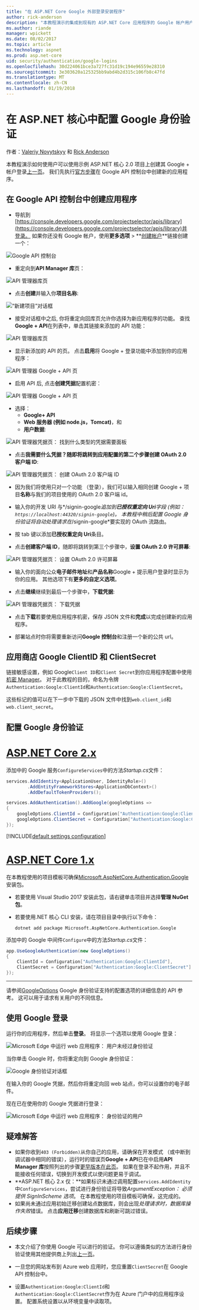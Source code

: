 ```yaml
---
title: "在 ASP.NET Core Google 外部登录安装程序"
author: rick-anderson
description: "本教程演示的集成到现有的 ASP.NET Core 应用程序的 Google 帐户用户身份验证。"
ms.author: riande
manager: wpickett
ms.date: 08/02/2017
ms.topic: article
ms.technology: aspnet
ms.prod: asp.net-core
uid: security/authentication/google-logins
ms.openlocfilehash: 30d224061bce3a727fc31d19c194e96559e28310
ms.sourcegitcommit: 3e303620a125325bb9abd4b2d315c106fb8c47fd
ms.translationtype: MT
ms.contentlocale: zh-CN
ms.lasthandoff: 01/19/2018
---
```

# <a name="configuring-google-authentication-in-aspnet-core"></a>在 ASP.NET 核心中配置 Google 身份验证

作者：[Valeriy Novytskyy](https://github.com/01binary) 和 [Rick Anderson](https://twitter.com/RickAndMSFT)

本教程演示如何使用户可以使用示例 ASP.NET 核心 2.0 项目上创建其 Google + 帐户登录[上一页](index.md)。 我们先执行[官方步骤](https://developers.google.com/identity/sign-in/web/devconsole-project)在 Google API 控制台中创建新的应用程序。

## <a name="create-the-app-in-google-api-console"></a>在 Google API 控制台中创建应用程序

* 导航到[https://console.developers.google.com/projectselector/apis/library](https://console.developers.google.com/projectselector/apis/library)并登录。 如果你还没有 Google 帐户，使用**更多选项** > **[创建帐户](https://accounts.google.com/SignUpWithoutGmail?service=cloudconsole&continue=https%3A%2F%2Fconsole.developers.google.com%2Fprojectselector%2Fapis%2Flibrary&ltmpl=api)**链接创建一个：

![Google API 控制台](index/_static/GoogleConsoleLogin.png)

* 重定向到**API Manager 库**页：

![API 管理器库页](index/_static/GoogleConsoleSwitchboard.png)

* 点击**创建**并输入你**项目名称**:

![“新建项目”对话框](index/_static/GoogleConsoleNewProj.png)

* 接受对话框中之后, 你将重定向回库页允许你选择为新应用程序的功能。 查找**Google + API**在列表中，单击其链接来添加的 API 功能：

![API 管理器库页](index/_static/GoogleConsoleChooseApi.png)

* 显示新添加的 API 的页。 点击**启用**将 Google + 登录功能中添加到你的应用程序：

![API 管理器 Google + API 页](index/_static/GoogleConsoleEnableApi.png)

* 启用 API 后, 点击**创建凭据**配置机密：

![API 管理器 Google + API 页](index/_static/GoogleConsoleGoCredentials.png)

* 选择：
   * **Google+ API**
   * **Web 服务器 (例如 node.js，Tomcat)**，和
   * **用户数据**:

![API 管理器凭据页： 找到什么类型的凭据需要面板](index/_static/GoogleConsoleChooseCred.png)

* 点击**我需要什么凭据？**随即将跳转到应用配置的第二个步骤**创建 OAuth 2.0 客户端 ID**:

![API 管理器凭据页： 创建 OAuth 2.0 客户端 ID](index/_static/GoogleConsoleCreateClient.png)

* 因为我们将使用只对一个功能 （登录），我们可以输入相同创建 Google + 项目**名称**与我们的项目使用的 OAuth 2.0 客户端 id。

* 输入你的开发 URI 与*/signin-google*追加到**已授权重定向 Uri**字段 (例如： `https://localhost:44320/signin-google`)。 本教程中稍后配置 Google 身份验证将自动处理请求在*/signin-google*要实现的 OAuth 流路由。

* 按 tab 键以添加**已授权重定向 Uri**条目。

* 点击**创建客户端 ID**，随即将跳转到第三个步骤中，**设置 OAuth 2.0 许可屏幕**:

![API 管理器凭据页： 设置 OAuth 2.0 许可屏幕](index/_static/GoogleConsoleAddCred.png)

* 输入你的面向公众**电子邮件地址**和**产品名称**Google + 提示用户登录时显示为你的应用。 其他选项下有**更多的自定义选项**。

* 点击**继续**继续到最后一个步骤中，**下载凭据**:

![API 管理器凭据页： 下载凭据](index/_static/GoogleConsoleFinish.png)

* 点击**下载**若要使用应用程序机密，保存 JSON 文件和**完成**以完成创建新的应用程序。

* 部署站点时你将需要重新访问**Google 控制台**和注册一个新的公共 url。

## <a name="store-google-clientid-and-clientsecret"></a>应用商店 Google ClientID 和 ClientSecret

链接敏感设置，例如 Google`Client ID`和`Client Secret`到你应用程序配置中使用[机密 Manager](../../app-secrets.md)。 对于此教程的目的，命名为令牌`Authentication:Google:ClientId`和`Authentication:Google:ClientSecret`。

这些标记的值可以在下一步中下载的 JSON 文件中找到`web.client_id`和`web.client_secret`。

## <a name="configure-google-authentication"></a>配置 Google 身份验证

# <a name="aspnet-core-2xtabaspnetcore2x"></a>[ASP.NET Core 2.x](#tab/aspnetcore2x)

添加中的 Google 服务`ConfigureServices`中的方法*Startup.cs*文件：

```csharp
services.AddIdentity<ApplicationUser, IdentityRole>()
        .AddEntityFrameworkStores<ApplicationDbContext>()
        .AddDefaultTokenProviders();

services.AddAuthentication().AddGoogle(googleOptions =>
{
    googleOptions.ClientId = Configuration["Authentication:Google:ClientId"];
    googleOptions.ClientSecret = Configuration["Authentication:Google:ClientSecret"];
});
```

[!INCLUDE[default settings configuration](includes/default-settings.md)]

# <a name="aspnet-core-1xtabaspnetcore1x"></a>[ASP.NET Core 1.x](#tab/aspnetcore1x)

在本教程使用的项目模板可确保[Microsoft.AspNetCore.Authentication.Google](https://www.nuget.org/packages/Microsoft.AspNetCore.Authentication.Google)安装包。

 * 若要使用 Visual Studio 2017 安装此包，请右键单击项目并选择**管理 NuGet 包**。
 * 若要使用.NET 核心 CLI 安装，请在项目目录中执行以下命令：

   `dotnet add package Microsoft.AspNetCore.Authentication.Google`

添加中的 Google 中间件`Configure`中的方法*Startup.cs*文件：

```csharp
app.UseGoogleAuthentication(new GoogleOptions()
{
    ClientId = Configuration["Authentication:Google:ClientId"],
    ClientSecret = Configuration["Authentication:Google:ClientSecret"]
});
```

---

请参阅[GoogleOptions](https://docs.microsoft.com/aspnet/core/api/microsoft.aspnetcore.builder.googleoptions) Google 身份验证支持的配置选项的详细信息的 API 参考。 这可以用于请求有关用户的不同信息。

## <a name="sign-in-with-google"></a>使用 Google 登录

运行你的应用程序，然后单击**登录**。 将显示一个选项以使用 Google 登录：

![Microsoft Edge 中运行 web 应用程序： 用户未经过身份验证](index/_static/DoneGoogle.png)

当你单击 Google 时，你将重定向到 Google 身份验证：

![Google 身份验证对话框](index/_static/GoogleLogin.png)

在输入你的 Google 凭据，然后你将重定向回 web 站点，你可以设置你的电子邮件。

现在已在使用你的 Google 凭据进行登录：

![Microsoft Edge 中运行 web 应用程序： 身份验证的用户](index/_static/Done.png)

## <a name="troubleshooting"></a>疑难解答

* 如果你收到`403 (Forbidden)`从你自己的应用，请确保在开发模式 （或中断到调试器中相同的错误），运行时的错误页**Google + API**已在中启用**API Manager 库**按照列出的步骤[更早版本在此页](#create-the-app-in-google-api-console)。 如果在登录不起作用，并且不能接收任何错误，切换到开发模式以使问题更易于调试。
* **ASP.NET 核心 2.x 仅：**如果标识未通过调用配置`services.AddIdentity`中`ConfigureServices`，尝试进行身份验证将导致*ArgumentException： 必须提供 SignInScheme 选项*。 在本教程使用的项目模板可确保，这完成的。
* 如果尚未通过应用初始迁移创建站点数据库，则会出现*处理请求时，数据库操作失败*错误。 点击**应用迁移**创建数据库和刷新可跳过错误。

## <a name="next-steps"></a>后续步骤

* 本文介绍了你使用 Google 可以进行的验证。 你可以遵循类似的方法进行身份验证使用其他提供商上列出[上一页](index.md)。

* 一旦您的网站发布到 Azure web 应用时，您应重置`ClientSecret`在 Google API 控制台中。

* 设置`Authentication:Google:ClientId`和`Authentication:Google:ClientSecret`作为在 Azure 门户中的应用程序设置。 配置系统设置以从环境变量中读取项。
